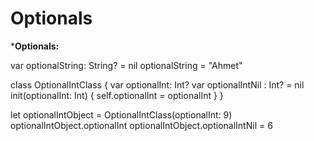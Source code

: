 # Optionals



***Optionals:**

var optionalString: String? = nil
optionalString = "Ahmet"

class OptionalIntClass {
    var optionalInt: Int?
    var optionalIntNil : Int? = nil
    init(optionalInt: Int) {
        self.optionalInt = optionalInt
    }
}

let optionalIntObject = OptionalIntClass(optionalInt: 9)
optionalIntObject.optionalInt
optionalIntObject.optionalIntNil = 6
